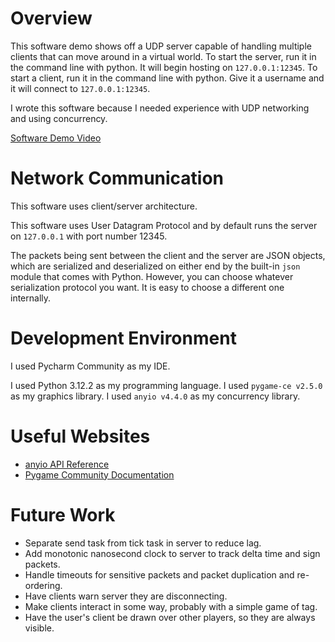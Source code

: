 # Overview

This software demo shows off a UDP server capable of handling multiple clients that can move around in a virtual world.
To start the server, run it in the command line with python. It will begin hosting on `127.0.0.1:12345`.
To start a client, run it in the command line with python. Give it a username and it will connect to `127.0.0.1:12345`.

I wrote this software because I needed experience with UDP networking and using concurrency.

[Software Demo Video](https://youtu.be/OUFc7Bqc1Cg)

# Network Communication

This software uses client/server architecture.

This software uses User Datagram Protocol and by default runs the server on `127.0.0.1` with port number 12345.

The packets being sent between the client and the server are JSON objects,
which are serialized and deserialized on either end by the built-in `json` module that comes with Python.
However, you can choose whatever serialization protocol you want. It is easy to choose a different one internally.

# Development Environment

I used Pycharm Community as my IDE.

I used Python 3.12.2 as my programming language.
I used `pygame-ce v2.5.0` as my graphics library.
I used `anyio v4.4.0` as my concurrency library.

# Useful Websites

* [anyio API Reference](https://anyio.readthedocs.io/en/stable/api.html)
* [Pygame Community Documentation](https://pyga.me/docs/)

# Future Work

* Separate send task from tick task in server to reduce lag.
* Add monotonic nanosecond clock to server to track delta time and sign packets.
* Handle timeouts for sensitive packets and packet duplication and re-ordering.
* Have clients warn server they are disconnecting.
* Make clients interact in some way, probably with a simple game of tag.
* Have the user's client be drawn over other players, so they are always visible.